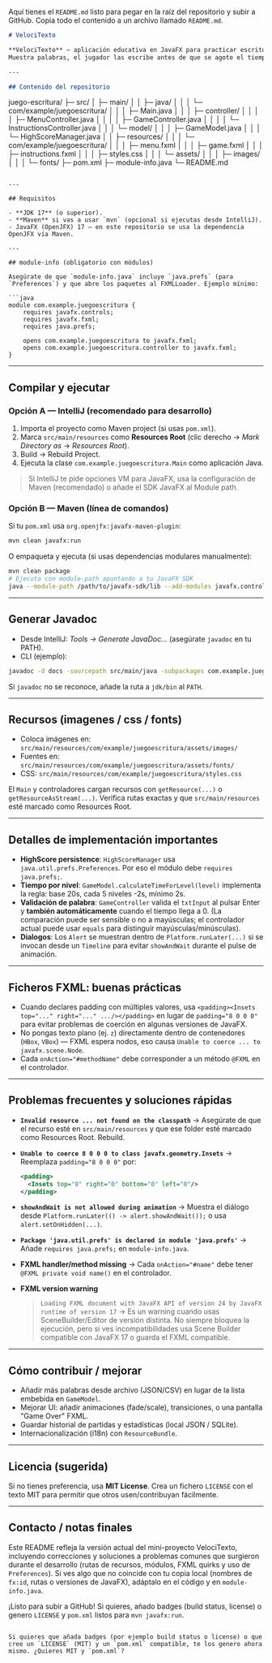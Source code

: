 Aquí tienes el `README.md` listo para pegar en la raíz del repositorio y subir a GitHub. Copia todo el contenido a un archivo llamado `README.md`.

```markdown
# VelociTexto

**VelociTexto** — aplicación educativa en JavaFX para practicar escritura rápida.  
Muestra palabras, el jugador las escribe antes de que se agote el tiempo, gana puntos y avanza niveles. Ideal como mini-proyecto o práctica de JavaFX, FXML y diseño UI.

---

## Contenido del repositorio

```

juego-escritura/
├─ src/
│  ├─ main/
│  │  ├─ java/
│  │  │  └─ com/example/juegoescritura/
│  │  │     ├─ Main.java
│  │  │     ├─ controller/
│  │  │     │  ├─ MenuController.java
│  │  │     │  ├─ GameController.java
│  │  │     │  └─ InstructionsController.java
│  │  │     └─ model/
│  │  │        ├─ GameModel.java
│  │  │        └─ HighScoreManager.java
│  │  ├─ resources/
│  │  │  └─ com/example/juegoescritura/
│  │  │     ├─ menu.fxml
│  │  │     ├─ game.fxml
│  │  │     ├─ instructions.fxml
│  │  │     ├─ styles.css
│  │  │     └─ assets/
│  │  │        ├─ images/
│  │  │        └─ fonts/
├─ pom.xml
├─ module-info.java
└─ README.md

````

---

## Requisitos

- **JDK 17** (o superior).  
- **Maven** si vas a usar `mvn` (opcional si ejecutas desde IntelliJ).  
- JavaFX (OpenJFX) 17 — en este repositorio se usa la dependencia OpenJFX vía Maven.

---

## module-info (obligatorio con módulos)

Asegúrate de que `module-info.java` incluye `java.prefs` (para `Preferences`) y que abre los paquetes al FXMLLoader. Ejemplo mínimo:

```java
module com.example.juegoescritura {
    requires javafx.controls;
    requires javafx.fxml;
    requires java.prefs;

    opens com.example.juegoescritura to javafx.fxml;
    opens com.example.juegoescritura.controller to javafx.fxml;
}
````

---

## Compilar y ejecutar

### Opción A — IntelliJ (recomendado para desarrollo)

1. Importa el proyecto como Maven project (si usas `pom.xml`).
2. Marca `src/main/resources` como **Resources Root** (clic derecho → *Mark Directory as* → *Resources Root*).
3. Build → Rebuild Project.
4. Ejecuta la clase `com.example.juegoescritura.Main` como aplicación Java.

> Si IntelliJ te pide opciones VM para JavaFX, usa la configuración de Maven (recomendado) o añade el SDK JavaFX al Module path.

### Opción B — Maven (línea de comandos)

Si tu `pom.xml` usa `org.openjfx:javafx-maven-plugin`:

```bash
mvn clean javafx:run
```

O empaqueta y ejecuta (si usas dependencias modulares manualmente):

```bash
mvn clean package
# Ejecuta con module-path apuntando a tu JavaFX SDK
java --module-path /path/to/javafx-sdk/lib --add-modules javafx.controls,javafx.fxml -m com.example.juegoescritura/com.example.juegoescritura.Main
```

---

## Generar Javadoc

* Desde IntelliJ: *Tools → Generate JavaDoc...* (asegúrate `javadoc` en tu PATH).
* CLI (ejemplo):

```bash
javadoc -d docs -sourcepath src/main/java -subpackages com.example.juegoescritura
```

Si `javadoc` no se reconoce, añade la ruta a `jdk/bin` al `PATH`.

---

## Recursos (imagenes / css / fonts)

* Coloca imágenes en:
  `src/main/resources/com/example/juegoescritura/assets/images/`
* Fuentes en:
  `src/main/resources/com/example/juegoescritura/assets/fonts/`
* CSS:
  `src/main/resources/com/example/juegoescritura/styles.css`

El `Main` y controladores cargan recursos con `getResource(...)` o `getResourceAsStream(...)`. Verifica rutas exactas y que `src/main/resources` esté marcado como Resources Root.

---

## Detalles de implementación importantes

* **HighScore persistence**: `HighScoreManager` usa `java.util.prefs.Preferences`. Por eso el módulo debe `requires java.prefs;`.
* **Tiempo por nivel**: `GameModel.calculateTimeForLevel(level)` implementa la regla: base 20s, cada 5 niveles -2s, mínimo 2s.
* **Validación de palabra**: `GameController` valida el `txtInput` al pulsar Enter y **también automáticamente** cuando el tiempo llega a 0. (La comparación puede ser sensible o no a mayúsculas; el controlador actual puede usar `equals` para distinguir mayúsculas/minúsculas).
* **Dialogos**: Los `Alert` se muestran dentro de `Platform.runLater(...)` si se invocan desde un `Timeline` para evitar `showAndWait` durante el pulse de animación.

---

## Ficheros FXML: buenas prácticas

* Cuando declares padding con múltiples valores, usa `<padding><Insets top="..." right="..." .../></padding>` en lugar de `padding="8 0 0 0"` para evitar problemas de coerción en algunas versiones de JavaFX.
* No pongas texto plano (ej. `z`) directamente dentro de contenedores (`HBox`, `VBox`) — FXML espera nodos, eso causa `Unable to coerce ... to javafx.scene.Node`.
* Cada `onAction="#methodName"` debe corresponder a un método `@FXML` en el controlador.

---

## Problemas frecuentes y soluciones rápidas

* **`Invalid resource ... not found on the classpath`**
  → Asegúrate de que el recurso esté en `src/main/resources` y que ese folder esté marcado como Resources Root. Rebuild.

* **`Unable to coerce 8 0 0 0 to class javafx.geometry.Insets`**
  → Reemplaza `padding="8 0 0 0"` por:

  ```xml
  <padding>
    <Insets top="8" right="0" bottom="0" left="0"/>
  </padding>
  ```

* **`showAndWait is not allowed during animation`**
  → Muestra el diálogo desde `Platform.runLater(() -> alert.showAndWait());` o usa `alert.setOnHidden(...)`.

* **`Package 'java.util.prefs' is declared in module 'java.prefs'`**
  → Añade `requires java.prefs;` en `module-info.java`.

* **FXML handler/method missing**
  → Cada `onAction="#name"` debe tener `@FXML private void name()` en el controlador.

* **FXML version warning**

  > `Loading FXML document with JavaFX API of version 24 by JavaFX runtime of version 17` → Es un warning cuando usas SceneBuilder/Editor de versión distinta. No siempre bloquea la ejecución, pero si ves incompatibilidades usa Scene Builder compatible con JavaFX 17 o guarda el FXML compatible.

---

## Cómo contribuir / mejorar

* Añadir más palabras desde archivo (JSON/CSV) en lugar de la lista embebida en `GameModel`.
* Mejorar UI: añadir animaciones (fade/scale), transiciones, o una pantalla "Game Over" FXML.
* Guardar historial de partidas y estadísticas (local JSON / SQLite).
* Internacionalización (i18n) con `ResourceBundle`.

---

## Licencia (sugerida)

Si no tienes preferencia, usa **MIT License**. Crea un fichero `LICENSE` con el texto MIT para permitir que otros usen/contribuyan fácilmente.

---

## Contacto / notas finales

Este README refleja la versión actual del mini-proyecto VelociTexto, incluyendo correcciones y soluciones a problemas comunes que surgieron durante el desarrollo (rutas de recursos, módulos, FXML quirks y uso de `Preferences`). Si ves algo que no coincide con tu copia local (nombres de `fx:id`, rutas o versiones de JavaFX), adáptalo en el código y en `module-info.java`.

¡Listo para subir a GitHub! Si quieres, añado badges (build status, license) o genero `LICENSE` y `pom.xml` listos para `mvn javafx:run`.

```

Si quieres que añada badges (por ejemplo build status o license) o que cree un `LICENSE` (MIT) y un `pom.xml` compatible, te los genero ahora mismo. ¿Quieres MIT y `pom.xml`?
```

